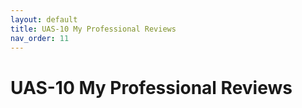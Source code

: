 ```yaml
---
layout: default
title: UAS-10 My Professional Reviews
nav_order: 11
---
```


# UAS-10 My Professional Reviews


